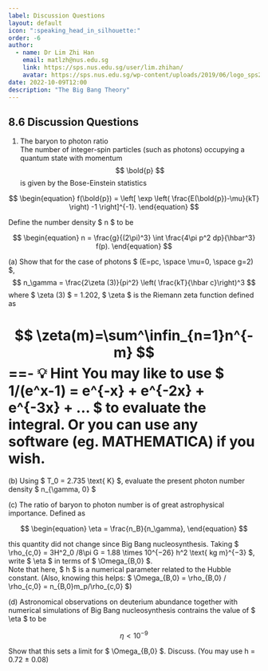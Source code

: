 ```yaml
---
label: Discussion Questions
layout: default
icon: ":speaking_head_in_silhouette:"
order: -6
author:
  - name: Dr Lim Zhi Han
    email: matlzh@nus.edu.sg
    link: https://sps.nus.edu.sg/user/lim.zhihan/
    avatar: https://sps.nus.edu.sg/wp-content/uploads/2019/06/logo_sps20.png
date: 2022-10-09T12:00
description: "The Big Bang Theory"
---
```


## 8.6  Discussion Questions
1. The baryon to photon ratio  
The number of integer-spin particles (such as photons) occupying a quantum state with momentum $$ \bold{p} $$ is given by the Bose-Einstein statistics

<span id="8.25"></span>
$$
\begin{equation}
f(\bold{p}) = \left[ \exp \left( \frac{E(\bold{p})-\mu}{kT} \right) -1 \right]^{-1}.
\end{equation}
$$

Define the number density $ n $ to be

<span id="8.26"></span>
$$
\begin{equation}
n = \frac{g}{(2\pi)^3} \int \frac{4\pi p^2 dp}{\hbar^3} f(p).
\end{equation}
$$

(a) Show that for the case of photons $ (E=pc, \space \mu=0, \space g=2) $,
$$
n_\gamma = \frac{2\zeta (3)}{pi^2} \left( \frac{kT}{\hbar c}\right)^3
$$
where $ \zeta (3) $ = 1.202, $ \zeta $ is the Riemann zeta function defined as 

$$
\zeta(m)=\sum^\infin_{n=1}n^{-m}
$$
==- :bulb: Hint
You may like to use $ 1/(e^x-1) = e^{-x} + e^{-2x} + e^{-3x} + ... $ to evaluate the integral. Or you can use any software (eg. MATHEMATICA) if you wish.
===

(b) Using $ T_0 = 2.735 \text{ K} $, evaluate the present photon number density $ n_{\gamma, 0} $

(c) The ratio of baryon to photon number is of great astrophysical importance. Defined as

<span id="8.27"></span>
$$
\begin{equation}
\eta = \frac{n_B}{n_\gamma},
\end{equation}
$$

this quantity did not change since Big Bang nucleosynthesis. Taking $ \rho_{c,0} = 3H^2_0 /8\pi G = 1.88 \times 10^{−26} h^2 \text{ kg m}^{−3} $, write $ \eta $ in terms of $ \Omega_{B,0} $.  
Note that here, $ h $ is a numerical parameter related to the Hubble constant. (Also, knowing this helps: $ \Omega_{B,0} = \rho_{B,0} / \rho_{c,0} = n_{B,0}m_p/\rho_{c,0} $)

(d) Astronomical observations on deuterium abundance together with numerical simulations of Big Bang nucleosynthesis contrains the value of $ \eta $ to be

<span id="8.27"></span>
$$
\begin{equation}
\eta < 10^{-9}
\end{equation}
$$

Show that this sets a limit for $ \Omega_{B,0} $. Discuss. (You may use h = 0.72 ± 0.08)

